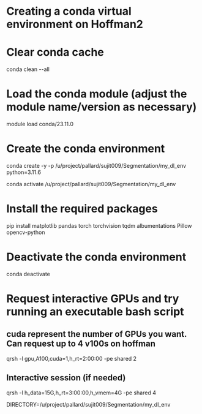 
# Creating a conda virtual environment on Hoffman2

# Clear conda cache
conda clean --all

# Load the conda module (adjust the module name/version as necessary)
module load conda/23.11.0

# Create the conda environment
conda create -y -p /u/project/pallard/sujit009/Segmentation/my_dl_env python=3.11.6

conda activate /u/project/pallard/sujit009/Segmentation/my_dl_env

# Install the required packages
pip install matplotlib pandas torch torchvision tqdm albumentations Pillow opencv-python

# Deactivate the conda environment
conda deactivate



# Request interactive GPUs and try running an executable bash script
## cuda represent the number of GPUs you want. Can request up to 4 v100s on hoffman
qrsh -l gpu,A100,cuda=1,h_rt=2:00:00 -pe shared 2 

## Interactive session (if needed)
qrsh -l h_data=15G,h_rt=3:00:00,h_vmem=4G -pe shared 4

DIRECTORY=/u/project/pallard/sujit009/Segmentation/my_dl_env

